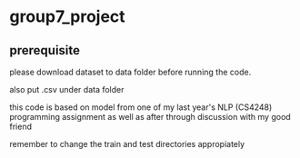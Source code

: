 # group7_project

## prerequisite

please download dataset to data folder before running the code.

also put .csv under data folder

this code is based on model from one of my last year's NLP (CS4248) programming assignment as well as after through discussion with my good friend

remember to change the train and test directories appropiately
